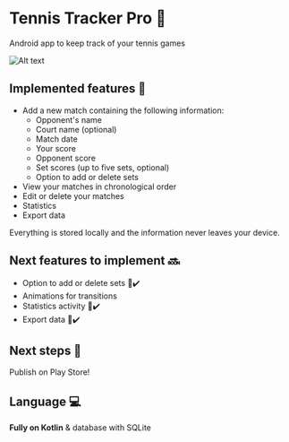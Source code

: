 # Tennis Tracker Pro :tennis:
Android app to keep track of your tennis games

![Alt text](../imgs/concept_tennis_tracker_pro.png?raw=true "Tennis Tracker Concept Board")

## Implemented features  :rocket:
- Add a new match containing the following information:
  - Opponent's name
  - Court name (optional)
  - Match date
  - Your score
  - Opponent score
  - Set scores (up to five sets, optional)
  - Option to add or delete sets
- View your matches in chronological order
- Edit or delete your matches
- Statistics
- Export data

Everything is stored locally and the information never leaves your device.

## Next features to implement :soon:
- Option to add or delete sets :100::heavy_check_mark:
- Animations for transitions
- Statistics activity :100::heavy_check_mark:
- Export data :100::heavy_check_mark:

## Next steps :muscle:
Publish on Play Store!

## Language :computer:
**Fully on Kotlin** & database with SQLite
